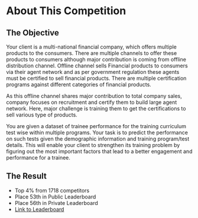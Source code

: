 # About This Competition
## The Objective
Your client is a multi-national financial company, which offers multiple products to the consumers. There are multiple channels to offer these products to consumers although major contribution is coming from offline distribution channel. Offline channel sells Financial products to consumers via their agent network and as per government regulation these agents must be certified to sell financial products. There are multiple certification programs against different categories of financial products.

As this offline channel shares major contribution to total company sales, company focuses on recruitment and certify them to build large agent network. Here, major challenge is training them to get the certifications to sell various type of products.

You are given a dataset of trainee performance for the training curriculum test wise within multiple programs. Your task is to predict the performance on such tests given the demographic information and training program/test details. This will enable your client to strengthen its training problem by figuring out the most important factors that lead to a better engagement and performance for a trainee.

## The Result
- Top 4% from 1718 competitors
- Place 53th in Public Leaderboard
- Place 56th in Private Leaderboard
- [Link to Leaderboard](https://datahack.analyticsvidhya.com/contest/machine-learning-starter-program-hackathon/#LeaderBoard)

